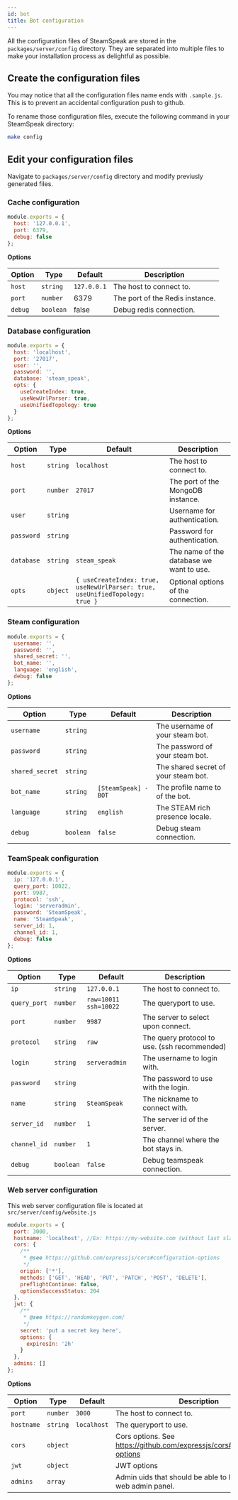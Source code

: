 ```yaml
---
id: bot
title: Bot configuration
---
```


All the configuration files of SteamSpeak are stored in the `packages/server/config` directory. They are separated into multiple files to make your installation process as delightful as possible.

## Create the configuration files

You may notice that all the configuration files name ends with `.sample.js`. This is to prevent an accidental configuration push to github.

To rename those configuration files, execute the following command in your SteamSpeak directory:

```bash
make config
```

## Edit your configuration files

Navigate to `packages/server/config` directory and modify previusly generated files.

### Cache configuration

```javascript
module.exports = {
  host: '127.0.0.1',
  port: 6379,
  debug: false
};
```

**Options**

| Option  | Type      | Default     | Description                     |
| ------- | --------- | ----------- | ------------------------------- |
| `host`  | `string`  | `127.0.0.1` | The host to connect to.         |
| `port`  | `number`  | 6379        | The port of the Redis instance. |
| `debug` | `boolean` | false       | Debug redis connection.         |

### Database configuration

```javascript
module.exports = {
  host: 'localhost',
  port: '27017',
  user: '',
  password: '',
  database: 'steam_speak',
  opts: {
    useCreateIndex: true,
    useNewUrlParser: true,
    useUnifiedTopology: true
  }
};
```

**Options**

| Option | Type | Default | Description |
| --- | --- | --- | --- |
| `host` | `string` | `localhost` | The host to connect to. |
| `port` | `number` | `27017` | The port of the MongoDB instance. |
| `user` | `string` |  | Username for authentication. |
| `password` | `string` |  | Password for authentication. |
| `database` | `string` | `steam_speak` | The name of the database we want to use. |
| `opts` | `object` | `{ useCreateIndex: true, useNewUrlParser: true, useUnifiedTopology: true }` | Optional options of the connection. |

### Steam configuration

```javascript
module.exports = {
  username: '',
  password: '',
  shared_secret: '',
  bot_name: '',
  language: 'english',
  debug: false
};
```

**Options**

| Option | Type | Default | Description |
| --- | --- | --- | --- |
| `username` | `string` |  | The username of your steam bot. |
| `password` | `string` |  | The password of your steam bot. |
| `shared_secret` | `string` |  | The shared secret of your steam bot. |
| `bot_name` | `string` | `[SteamSpeak] - BOT` | The profile name to of the bot. |
| `language` | `string` | `english` | The STEAM rich presence locale. |
| `debug` | `boolean` | `false` | Debug steam connection. |

### TeamSpeak configuration

```javascript
module.exports = {
  ip: '127.0.0.1',
  query_port: 10022,
  port: 9987,
  protocol: 'ssh',
  login: 'serveradmin',
  password: 'SteamSpeak',
  name: 'SteamSpeak',
  server_id: 1,
  channel_id: 1,
  debug: false
};
```

**Options**

| Option | Type | Default | Description |
| --- | --- | --- | --- |
| `ip` | `string` | `127.0.0.1` | The host to connect to. |
| `query_port` | `number` | `raw=10011 ssh=10022` | The queryport to use. |
| `port` | `number` | `9987` | The server to select upon connect. |
| `protocol` | `string` | `raw` | The query protocol to use. (ssh recommended) |
| `login` | `string` | `serveradmin` | The username to login with. |
| `password` | `string` |  | The password to use with the login. |
| `name` | `string` | `SteamSpeak` | The nickname to connect with. |
| `server_id` | `number` | `1` | The server id of the server. |
| `channel_id` | `number` | `1` | The channel where the bot stays in. |
| `debug` | `boolean` | `false` | Debug teamspeak connection. |

### Web server configuration

This web server configuration file is located at `src/server/config/website.js`

```javascript
module.exports = {
  port: 3000,
  hostname: 'localhost', //Ex: https://my-website.com (without last slash)
  cors: {
    /**
     * @see https://github.com/expressjs/cors#configuration-options
     */
    origin: ['*'],
    methods: ['GET', 'HEAD', 'PUT', 'PATCH', 'POST', 'DELETE'],
    preflightContinue: false,
    optionsSuccessStatus: 204
  },
  jwt: {
    /**
     * @see https://randomkeygen.com/
     */
    secret: 'put a secret key here',
    options: {
      expiresIn: '2h'
    }
  },
  admins: []
};
```

**Options**

| Option | Type | Default | Description |
| --- | --- | --- | --- |
| `port` | `number` | `3000` | The host to connect to. |
| `hostname` | `string` | `localhost` | The queryport to use. |
| `cors` | `object` |  | Cors options. See https://github.com/expressjs/cors#configuration-options |
| `jwt` | `object` |  | JWT options |
| `admins` | `array` |  | Admin uids that should be able to login into the web admin panel. |
